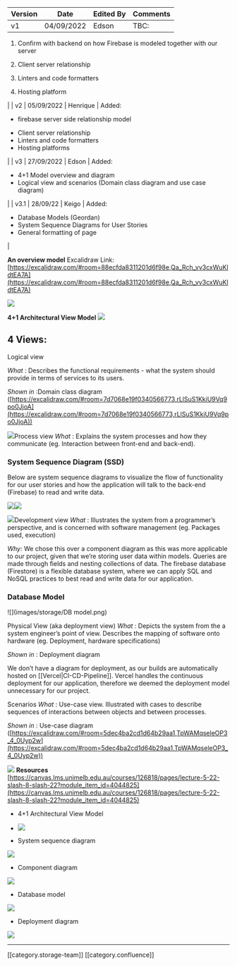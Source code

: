 

|  **Version**  |  **Date**  |  **Edited By**  |  **Comments**  | 
|  --- |  --- |  --- |  --- | 
| v1 | 04/09/2022 | Edson | TBC:
1. Confirm with backend on how Firebase is modeled together with our server


1. Client server relationship


1. Linters and code formatters


1. Hosting platform



 | 
| v2 | 05/09/2022 | Henrique | Added:<ul><li>firebase server side relationship model

</li><li>Client server relationship

</li><li>Linters and code formatters

</li><li>Hosting platforms

</li></ul> | 
| v3 | 27/09/2022 | Edson | Added:<ul><li>4+1 Model overview and diagram

</li><li>Logical view and scenarios (Domain class diagram and use case diagram)

</li></ul> | 
| v3.1 | 28/09/22 | Keigo | Added:<ul><li>Database Models (Geordan)

</li><li>System Sequence Diagrams for User Stories

</li><li>General formatting of page

</li></ul> | 

 **An overview model** Excalidraw Link: [https://excalidraw.com/#room=88ecfda8311201d6f98e,Qa_Rch_vv3cxWuKldtEA7A](https://excalidraw.com/#room=88ecfda8311201d6f98e,Qa_Rch_vv3cxWuKldtEA7A)

![](images/storage/Untitled-2022-09-05-0955.png)

 **4+1 Architectural View Model** ![](images/storage/image-20220919-043335.png)
## 4 Views:
Logical view

 _What_ : Describes the functional requirements - what the system should provide in terms of services to its users.

 _Shown in_ :Domain class diagram ([https://excalidraw.com/#room=7d7068e19f0340566773,rLlSuS1KkiU9Vq9po0JjoA](https://excalidraw.com/#room=7d7068e19f0340566773,rLlSuS1KkiU9Vq9po0JjoA))

![](images/storage/image-20220925-074434.png)Process view _What_ : Explains the system processes and how they communicate (eg. Interaction between front-end and back-end).


### System Sequence Diagram (SSD)
Below are system sequence diagrams to visualize the flow of functionality for our user stories and how the application will talk to the back-end (Firebase) to read and write data.

![](images/storage/createHousehold.png)![](images/storage/bookUtility.png)

![](images/storage/inviteHousemate.png)Development view _What_ : Illustrates the system from a programmer’s perspective, and is concerned with software management (eg. Packages used, execution)

 _Why:_ We chose this over a component diagram as this was more applicable to our project, given that we’re storing user data within models. Queries are made through fields and nesting collections of data. The firebase database (Firestore) is a flexible database system, where we can apply SQL and NoSQL practices to best read and write data for our application.


### Database Model


![](images/storage/DB model.png)

Physical View (aka deployment view) _What_ : Depicts the system from the a system engineer’s point of view. Describes the mapping of software onto hardware (eg. Deployment, hardware specifications)

 _Shown in_ : Deployment diagram

We don’t have a diagram for deployment, as our builds are automatically hosted on [[Vercel|CI-CD-Pipeline]]. Vercel handles the continuous deployment for our application, therefore we deemed the deployment model unnecessary for our project.



Scenarios _What_ : Use-case view. Illustrated with cases to describe sequences of interactions between objects and between processes.

 _Shown in_ : Use-case diagram ([https://excalidraw.com/#room=5dec4ba2cd1d64b29aa1,TpWAMqseleOP3_4_0Uyp2w](https://excalidraw.com/#room=5dec4ba2cd1d64b29aa1,TpWAMqseleOP3_4_0Uyp2w))

![](images/storage/image-20220925-075136.png) **Resources** [https://canvas.lms.unimelb.edu.au/courses/126818/pages/lecture-5-22-slash-8-slash-22?module_item_id=4044825](https://canvas.lms.unimelb.edu.au/courses/126818/pages/lecture-5-22-slash-8-slash-22?module_item_id=4044825)


* 4+1 Architectural View Model 


* ![](images/storage/image-20220925-062928.png)
* System sequence diagram

![](images/storage/image-20220925-074829.png)
* Component diagram

![](images/storage/image-20220925-074916.png)
* Database model

![](images/storage/image-20220925-074946.png)
* Deployment diagram

![](images/storage/image-20220925-075033.png)



*****

[[category.storage-team]] 
[[category.confluence]] 
